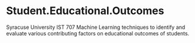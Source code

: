 # Student.Educational.Outcomes
Syracuse University IST 707
Machine Learning techniques to identify and evaluate various contributing factors on educational outcomes of students.
